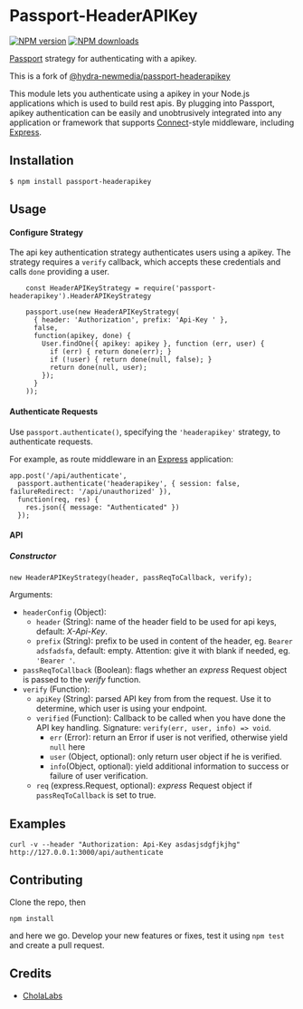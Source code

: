 # Passport-HeaderAPIKey

[![NPM version][npm-image]][npm-url]
[![NPM downloads][downloads-image]][download-url]

[Passport](http://passportjs.org/) strategy for authenticating with a apikey.

This is a fork of [@hydra-newmedia/passport-headerapikey](https://github.com/hydra-newmedia/passport-headerapikey)

This module lets you authenticate using a apikey in your Node.js
applications which is used to build rest apis. By plugging into Passport, apikey authentication can be easily and
unobtrusively integrated into any application or framework that supports
[Connect](http://www.senchalabs.org/connect/)-style middleware, including
[Express](http://expressjs.com/).

## Installation

    $ npm install passport-headerapikey

## Usage

#### Configure Strategy

The api key authentication strategy authenticates users using a apikey.
The strategy requires a `verify` callback, which accepts these
credentials and calls `done` providing a user.

```javascipt
    const HeaderAPIKeyStrategy = require('passport-headerapikey').HeaderAPIKeyStrategy
    
    passport.use(new HeaderAPIKeyStrategy(
      { header: 'Authorization', prefix: 'Api-Key ' },
      false,
      function(apikey, done) {
        User.findOne({ apikey: apikey }, function (err, user) {
          if (err) { return done(err); }
          if (!user) { return done(null, false); }
          return done(null, user);
        });
      }
    ));
```
#### Authenticate Requests

Use `passport.authenticate()`, specifying the `'headerapikey'` strategy, to
authenticate requests.

For example, as route middleware in an [Express](http://expressjs.com/)
application:

    app.post('/api/authenticate', 
      passport.authenticate('headerapikey', { session: false, failureRedirect: '/api/unauthorized' }),
      function(req, res) {
        res.json({ message: "Authenticated" })
      });

#### API

##### Constructor

    new HeaderAPIKeyStrategy(header, passReqToCallback, verify);

Arguments:
* `headerConfig` (Object):
    * `header` (String): name of the header field to be used for api keys, default: *X-Api-Key*.
    * `prefix` (String): prefix to be used in content of the header, eg. `Bearer adsfadsfa`, default: empty. Attention: give it with blank if needed, eg. `'Bearer '`.
* `passReqToCallback` (Boolean): flags whether an *express* Request object is passed to the *verify* function.
* `verify` (Function):
    * `apiKey` (String): parsed API key from from the request. Use it to determine, which user is using your endpoint.
    * `verified` (Function): Callback to be called when you have done the API key handling. Signature: `verify(err, user, info) => void`.
        * `err` (Error): return an Error if user is not verified, otherwise yield `null` here
        * `user` (Object, optional): only return user object if he is verified.
        * `info`(Object, optional): yield additional information to success or failure of user verification.
    * `req` (express.Request, optional): *express* Request object if `passReqToCallback` is set to true.

## Examples

    curl -v --header "Authorization: Api-Key asdasjsdgfjkjhg" http://127.0.0.1:3000/api/authenticate


## Contributing

Clone the repo, then
```
npm install
```
and here we go.
Develop your new features or fixes, test it using `npm test` and create a pull request.


## Credits

  - [CholaLabs](https://github.com/cholalabs)

[npm-url]: https://npmjs.org/package/passport-headerapikey
[download-url]: https://npmjs.org/package/passport-headerapikey
[npm-image]: https://img.shields.io/npm/v/passport-headerapikey.svg?style=flat
[downloads-image]: https://img.shields.io/npm/dm/passport-headerapikey.svg?style=flat
